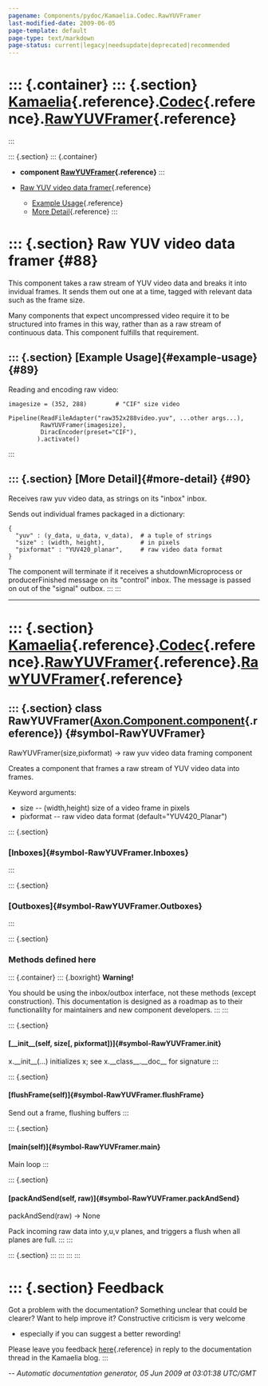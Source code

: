 ```yaml
---
pagename: Components/pydoc/Kamaelia.Codec.RawYUVFramer
last-modified-date: 2009-06-05
page-template: default
page-type: text/markdown
page-status: current|legacy|needsupdate|deprecated|recommended
---
```

::: {.container}
::: {.section}
[Kamaelia](/Components/pydoc/Kamaelia.html){.reference}.[Codec](/Components/pydoc/Kamaelia.Codec.html){.reference}.[RawYUVFramer](/Components/pydoc/Kamaelia.Codec.RawYUVFramer.html){.reference}
=================================================================================================================================================================================================
:::

::: {.section}
::: {.container}
-   **component
    [RawYUVFramer](/Components/pydoc/Kamaelia.Codec.RawYUVFramer.RawYUVFramer.html){.reference}**
:::

-   [Raw YUV video data framer](#88){.reference}
    -   [Example Usage](#89){.reference}
    -   [More Detail](#90){.reference}
:::

::: {.section}
Raw YUV video data framer {#88}
=========================

This component takes a raw stream of YUV video data and breaks it into
invidual frames. It sends them out one at a time, tagged with relevant
data such as the frame size.

Many components that expect uncompressed video require it to be
structured into frames in this way, rather than as a raw stream of
continuous data. This component fulfills that requirement.

::: {.section}
[Example Usage]{#example-usage} {#89}
-------------------------------

Reading and encoding raw video:

``` {.literal-block}
imagesize = (352, 288)        # "CIF" size video

Pipeline(ReadFileAdapter("raw352x288video.yuv", ...other args...),
         RawYUVFramer(imagesize),
         DiracEncoder(preset="CIF"),
        ).activate()
```
:::

::: {.section}
[More Detail]{#more-detail} {#90}
---------------------------

Receives raw yuv video data, as strings on its \"inbox\" inbox.

Sends out individual frames packaged in a dictionary:

``` {.literal-block}
{
  "yuv" : (y_data, u_data, v_data),  # a tuple of strings
  "size" : (width, height),          # in pixels
  "pixformat" : "YUV420_planar",     # raw video data format
}
```

The component will terminate if it receives a shutdownMicroprocess or
producerFinished message on its \"control\" inbox. The message is passed
on out of the \"signal\" outbox.
:::
:::

------------------------------------------------------------------------

::: {.section}
[Kamaelia](/Components/pydoc/Kamaelia.html){.reference}.[Codec](/Components/pydoc/Kamaelia.Codec.html){.reference}.[RawYUVFramer](/Components/pydoc/Kamaelia.Codec.RawYUVFramer.html){.reference}.[RawYUVFramer](/Components/pydoc/Kamaelia.Codec.RawYUVFramer.RawYUVFramer.html){.reference}
=============================================================================================================================================================================================================================================================================================

::: {.section}
class RawYUVFramer([Axon.Component.component](/Docs/Axon/Axon.Component.component.html){.reference}) {#symbol-RawYUVFramer}
----------------------------------------------------------------------------------------------------

RawYUVFramer(size,pixformat) -\> raw yuv video data framing component

Creates a component that frames a raw stream of YUV video data into
frames.

Keyword arguments:

-   size \-- (width,height) size of a video frame in pixels
-   pixformat \-- raw video data format (default=\"YUV420\_Planar\")

::: {.section}
### [Inboxes]{#symbol-RawYUVFramer.Inboxes}
:::

::: {.section}
### [Outboxes]{#symbol-RawYUVFramer.Outboxes}
:::

::: {.section}
### Methods defined here

::: {.container}
::: {.boxright}
**Warning!**

You should be using the inbox/outbox interface, not these methods
(except construction). This documentation is designed as a roadmap as to
their functionalilty for maintainers and new component developers.
:::
:::

::: {.section}
#### [\_\_init\_\_(self, size\[, pixformat\])]{#symbol-RawYUVFramer.__init__}

x.\_\_init\_\_(\...) initializes x; see x.\_\_class\_\_.\_\_doc\_\_ for
signature
:::

::: {.section}
#### [flushFrame(self)]{#symbol-RawYUVFramer.flushFrame}

Send out a frame, flushing buffers
:::

::: {.section}
#### [main(self)]{#symbol-RawYUVFramer.main}

Main loop
:::

::: {.section}
#### [packAndSend(self, raw)]{#symbol-RawYUVFramer.packAndSend}

packAndSend(raw) -\> None

Pack incoming raw data into y,u,v planes, and triggers a flush when all
planes are full.
:::
:::

::: {.section}
:::
:::
:::
:::

::: {.section}
Feedback
========

Got a problem with the documentation? Something unclear that could be
clearer? Want to help improve it? Constructive criticism is very welcome
- especially if you can suggest a better rewording!

Please leave you feedback
[here](../../../cgi-bin/blog/blog.cgi?rm=viewpost&nodeid=1142023701){.reference}
in reply to the documentation thread in the Kamaelia blog.
:::

*\-- Automatic documentation generator, 05 Jun 2009 at 03:01:38 UTC/GMT*

